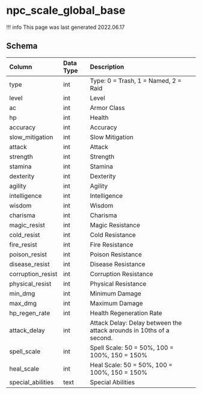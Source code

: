 # npc_scale_global_base

!!! info
	This page was last generated 2022.06.17

## Schema

| Column | Data Type | Description |
| :--- | :--- | :--- |
| type | int | Type: 0 = Trash, 1 = Named, 2 = Raid |
| level | int | Level |
| ac | int | Armor Class |
| hp | int | Health |
| accuracy | int | Accuracy |
| slow_mitigation | int | Slow Mitigation |
| attack | int | Attack |
| strength | int | Strength |
| stamina | int | Stamina |
| dexterity | int | Dexterity |
| agility | int | Agility |
| intelligence | int | Intelligence |
| wisdom | int | Wisdom |
| charisma | int | Charisma |
| magic_resist | int | Magic Resistance |
| cold_resist | int | Cold Resistance |
| fire_resist | int | Fire Resistance |
| poison_resist | int | Poison Resistance |
| disease_resist | int | Disease Resistance |
| corruption_resist | int | Corruption Resistance |
| physical_resist | int | Physical Resistance |
| min_dmg | int | Minimum Damage |
| max_dmg | int | Maximum Damage |
| hp_regen_rate | int | Health Regeneration Rate |
| attack_delay | int | Attack Delay: Delay between the attack arounds in 10ths of a second. |
| spell_scale | int | Spell Scale: 50 = 50%, 100 = 100%, 150 = 150% |
| heal_scale | int | Heal Scale: 50 = 50%, 100 = 100%, 150 = 150% |
| special_abilities | text | Special Abilities |


